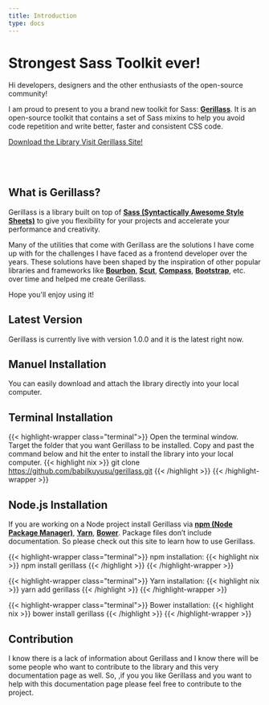 ```yaml
---
title: Introduction
type: docs
---
```


# Strongest Sass Toolkit ever!

Hi developers, designers and the other enthusiasts of the open-source community! 

I am proud to present to you a brand new toolkit for Sass: [**Gerillass**](https://gerillass.com/). It is an open-source toolkit that contains a set of Sass mixins to help you avoid code repetition and write better, faster and consistent CSS code.

<div class="download-buttons btn-wrapper" style="margin-bottom: 80px;">
    <a class="btn small" href="https://github.com/babilkuyusu/gerillass" target="_blank">
        <ion-icon name="download-outline"></ion-icon>
        <span class="btn-text">Download the Library</span>
    </a>
    <a class="btn small" href="https://gerillass.com/" target="_blank">
        <ion-icon name="link-outline"></ion-icon>
        <span class="btn-text">Visit Gerillass Site!</span>
    </a>
</div>

## What is Gerillass?

Gerillass is a library built on top of [**Sass (Syntactically Awesome Style Sheets)**](https://sass-lang.com/) to give you flexibility for your projects and accelerate your performance and creativity.

Many of the utilities that come with Gerillass are the solutions I have come up with for the challenges I have faced as a frontend developer over the years. These solutions have been shaped by the inspiration of other popular libraries and frameworks like [**Bourbon**](https://www.bourbon.io/), [**Scut**](https://davidtheclark.github.io/scut/), [**Compass**](http://compass-style.org/), [**Bootstrap**](https://getbootstrap.com/), etc. over time and helped me create Gerillass.

Hope you'll enjoy using it!

## Latest Version

Gerillass is currently live with version 1.0.0 and it is the latest right now.

## Manuel Installation

You can easily download and attach the library directly into your local computer.

## Terminal Installation

{{< highlight-wrapper class="terminal">}}
Open the terminal window. Target the folder that you want Gerillass to be installed. Copy and past the command below and hit the enter to install the library into your local computer.
{{< highlight nix >}}
git clone https://github.com/babilkuyusu/gerillass.git
{{< /highlight >}}
{{< /highlight-wrapper >}}

## Node.js Installation

If you are working on a Node project install Gerillass via [**npm (Node Package Manager)**](https://www.npmjs.com/), [**Yarn**](https://yarnpkg.com/), [**Bower**](https://bower.io/). Package files don’t include documentation. So please check out this site to learn how to use Gerillass.

{{< highlight-wrapper class="terminal">}}
npm installation:
{{< highlight nix >}}
npm install gerillass
{{< /highlight >}}
{{< /highlight-wrapper >}}

{{< highlight-wrapper class="terminal">}}
Yarn installation:
{{< highlight nix >}}
yarn add gerillass
{{< /highlight >}}
{{< /highlight-wrapper >}}

{{< highlight-wrapper class="terminal">}}
Bower installation:
{{< highlight nix >}}
bower install gerillass
{{< /highlight >}}
{{< /highlight-wrapper >}}

## Contribution

I know there is a lack of information about Gerillass and I know there will be some people who want to contribute to the library and this very documentation page as well. So, ,if you you like Gerillass and you want to help with this documentation page please feel free to contribute to the project.